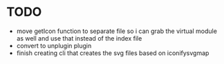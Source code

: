 # TODO

- move getIcon function to separate file so i can grab the virtual module as well
  and use that instead of the index file
- convert to unplugin plugin
- finish creating cli that creates the svg files based on iconifysvgmap
